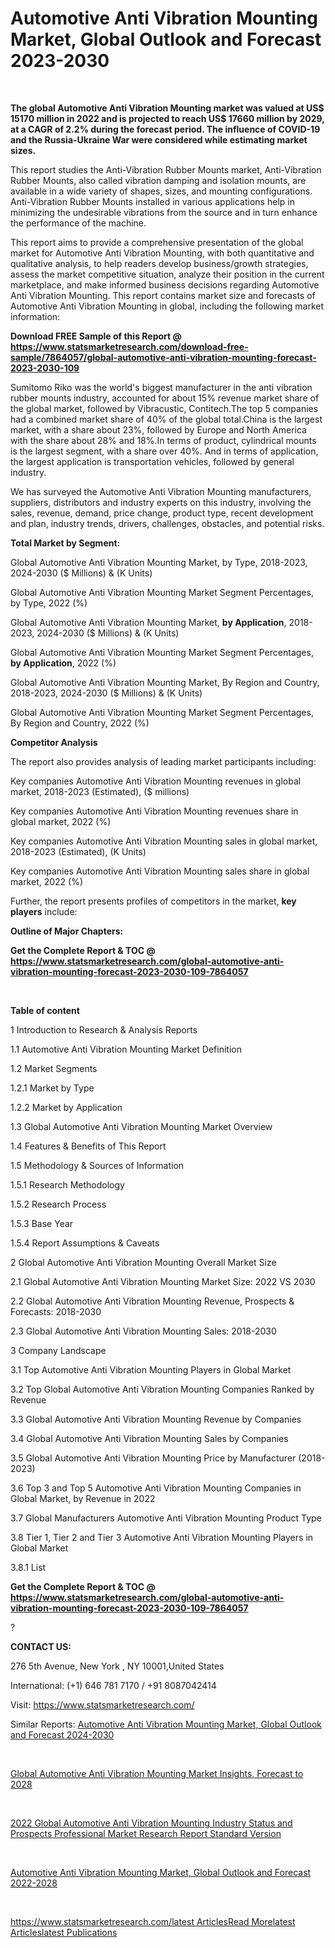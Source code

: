 <h1>Automotive Anti Vibration Mounting Market, Global Outlook and Forecast 2023-2030</h1><br/><p><strong>The global Automotive Anti Vibration Mounting market was valued at US$ 15170 million in 2022 and is projected to reach US$ 17660 million by 2029, at a <strong>CAGR</strong> of 2.2% during the forecast period. The influence of COVID-19 and the Russia-Ukraine War were considered while estimating market sizes.</strong></p>
 
 
 
 <p>This report studies the Anti-Vibration Rubber Mounts market, Anti-Vibration Rubber Mounts, also called vibration damping and isolation mounts, are available in a wide variety of shapes, sizes, and mounting configurations. Anti-Vibration Rubber Mounts installed in various applications help in minimizing the undesirable vibrations from the source and in turn enhance the performance of the machine.</p>
 
 
 
 <p>This report aims to provide a comprehensive presentation of the global market for Automotive Anti Vibration Mounting, with both quantitative and qualitative analysis, to help readers develop business/growth strategies, assess the market competitive situation, analyze their position in the current marketplace, and make informed business decisions regarding Automotive Anti Vibration Mounting. This report contains market size and forecasts of Automotive Anti Vibration Mounting in global, including the following market information:</p>
 
 
 
 <p><strong>Download FREE Sample of this Report @ <a href="https://www.statsmarketresearch.com/download-free-sample/7864057/global-automotive-anti-vibration-mounting-forecast-2023-2030-109">https://www.statsmarketresearch.com/download-free-sample/7864057/global-automotive-anti-vibration-mounting-forecast-2023-2030-109</a></strong></p>
 
 
 
 <p>Sumitomo Riko was the world&#39;s biggest manufacturer in the anti vibration rubber mounts industry, accounted for about 15% revenue market share of the global market, followed by Vibracustic, Contitech.The top 5 companies had a combined market share of 40% of the global total.China is the largest market, with a share about 23%, followed by Europe and North America with the share about 28% and 18%.In terms of product, cylindrical mounts is the largest segment, with a share over 40%. And in terms of application, the largest application is transportation vehicles, followed by general industry.</p>
 
 
 
 <p>We has surveyed the Automotive Anti Vibration Mounting manufacturers, suppliers, distributors and industry experts on this industry, involving the sales, revenue, demand, price change, product type, recent development and plan, industry trends, drivers, challenges, obstacles, and potential risks.</p>
 
 
 
 <p><strong>Total Market by Segment:</strong></p>
 
 
 
 <p>Global Automotive Anti Vibration Mounting Market, by Type, 2018-2023, 2024-2030 ($ Millions) & (K Units)</p>
 
 
 
 <p>Global Automotive Anti Vibration Mounting Market Segment Percentages, by Type, 2022 (%)</p>
 
 
 
 <p>Global Automotive Anti Vibration Mounting Market, <strong>by Application</strong>, 2018-2023, 2024-2030 ($ Millions) & (K Units)</p>
 
 
 
 <p>Global Automotive Anti Vibration Mounting Market Segment Percentages, <strong>by Application</strong>, 2022 (%)</p>
 
 
 
 <p>Global Automotive Anti Vibration Mounting Market, By Region and Country, 2018-2023, 2024-2030 ($ Millions) & (K Units)</p>
 
 
 
 <p>Global Automotive Anti Vibration Mounting Market Segment Percentages, By Region and Country, 2022 (%)</p>
 
 
 
 <p><strong>Competitor Analysis</strong></p>
 
 
 
 <p>The report also provides analysis of leading market participants including:</p>
 
 
 
 <p>Key companies Automotive Anti Vibration Mounting revenues in global market, 2018-2023 (Estimated), ($ millions)</p>
 
 
 
 <p>Key companies Automotive Anti Vibration Mounting revenues share in global market, 2022 (%)</p>
 
 
 
 <p>Key companies Automotive Anti Vibration Mounting sales in global market, 2018-2023 (Estimated), (K Units)</p>
 
 
 
 <p>Key companies Automotive Anti Vibration Mounting sales share in global market, 2022 (%)</p>
 
 
 
 <p>Further, the report presents profiles of competitors in the market, <strong>key players</strong> include:</p>
 
 
 
 <p><strong>Outline of Major Chapters:</strong></p>
 
 
 
 <div><b>Get the Complete Report & TOC @ <a href="https://www.statsmarketresearch.com/global-automotive-anti-vibration-mounting-forecast-2023-2030-109-7864057">https://www.statsmarketresearch.com/global-automotive-anti-vibration-mounting-forecast-2023-2030-109-7864057</a></b></div>
 
 
 
 <p><br />
 
 <b>Table of content</b></p>
 
 
 
 <p>1 Introduction to Research & Analysis Reports<br />
 
 1.1 Automotive Anti Vibration Mounting Market Definition<br />
 
 1.2 Market Segments<br />
 
 1.2.1 Market by Type<br />
 
 1.2.2 Market by Application<br />
 
 1.3 Global Automotive Anti Vibration Mounting Market Overview<br />
 
 1.4 Features & Benefits of This Report<br />
 
 1.5 Methodology & Sources of Information<br />
 
 1.5.1 Research Methodology<br />
 
 1.5.2 Research Process<br />
 
 1.5.3 Base Year<br />
 
 1.5.4 Report Assumptions & Caveats<br />
 
 2 Global Automotive Anti Vibration Mounting Overall Market Size<br />
 
 2.1 Global Automotive Anti Vibration Mounting Market Size: 2022 VS 2030<br />
 
 2.2 Global Automotive Anti Vibration Mounting Revenue, Prospects & Forecasts: 2018-2030<br />
 
 2.3 Global Automotive Anti Vibration Mounting Sales: 2018-2030<br />
 
 3 Company Landscape<br />
 
 3.1 Top Automotive Anti Vibration Mounting Players in Global Market<br />
 
 3.2 Top Global Automotive Anti Vibration Mounting Companies Ranked by Revenue<br />
 
 3.3 Global Automotive Anti Vibration Mounting Revenue by Companies<br />
 
 3.4 Global Automotive Anti Vibration Mounting Sales by Companies<br />
 
 3.5 Global Automotive Anti Vibration Mounting Price by Manufacturer (2018-2023)<br />
 
 3.6 Top 3 and Top 5 Automotive Anti Vibration Mounting Companies in Global Market, by Revenue in 2022<br />
 
 3.7 Global Manufacturers Automotive Anti Vibration Mounting Product Type<br />
 
 3.8 Tier 1, Tier 2 and Tier 3 Automotive Anti Vibration Mounting Players in Global Market<br />
 
 3.8.1 List</p>
 
 
 
 <div><b>Get the Complete Report & TOC @ <a href="https://www.statsmarketresearch.com/global-automotive-anti-vibration-mounting-forecast-2023-2030-109-7864057">https://www.statsmarketresearch.com/global-automotive-anti-vibration-mounting-forecast-2023-2030-109-7864057</a></b></div>
 
 
 
 <p>? </p>
 
 
 
 <p><b>CONTACT US:</b><br />
 
 276 5th Avenue, New York , NY 10001,United States<br />
 
 International: (+1) 646 781 7170 / +91 8087042414<br />
 
 Visit: <a href="https://www.statsmarketresearch.com/">https://www.statsmarketresearch.com/</a><br />
 
 Similar Reports: <a href="https://www.statsmarketresearch.com/global-automotive-anti-vibration-mounting-forecast-2023-2030-109-7864057">Automotive Anti Vibration Mounting Market, Global Outlook and Forecast 2024-2030</a><br />
 
 <br />
 
 <a href="https://www.statsmarketresearch.com/global-automotive-anti-vibration-mounting-forecast-2023-2030-109-7864057">Global Automotive Anti Vibration Mounting Market Insights, Forecast to 2028</a><br />
 
 <br />
 
 <a href="https://www.statsmarketresearch.com/global-automotive-anti-vibration-mounting-forecast-2023-2030-109-7864057">2022 Global Automotive Anti Vibration Mounting Industry Status and Prospects Professional Market Research Report Standard Version</a><br />
 
 <br />
 
 <a href="https://www.statsmarketresearch.com/global-automotive-anti-vibration-mounting-forecast-2023-2030-109-7864057">Automotive Anti Vibration Mounting Market, Global Outlook and Forecast 2022-2028</a><br />
 
 <br />
 
 <a href="https://gyeongbokgung.com">https://www.statsmarketresearch.com/</a><a href="https://hallyeomaritime.com">latest Articles</a><a href="https://jingwansa.com">Read More</a><a href="https://nguoiviet.jp/">latest Articles</a><a href="https://www.intelmarketresearch.com/">latest Publications</a></p>
